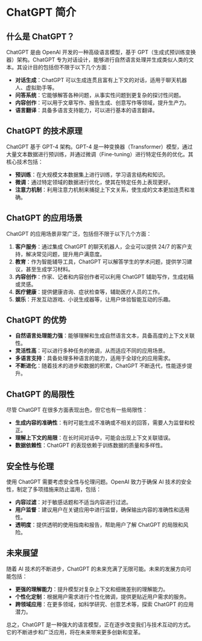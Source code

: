 # ChatGPT 简介

## 什么是 ChatGPT？

ChatGPT 是由 OpenAI 开发的一种高级语言模型，基于 GPT（生成式预训练变换器）架构。ChatGPT 专为对话设计，能够进行自然语言处理并生成类似人类的文本。其设计目的包括但不限于以下几个方面：

- **对话生成**：ChatGPT 可以生成连贯且富有上下文的对话，适用于聊天机器人、虚拟助手等。
- **问答系统**：它能够解答各种问题，从事实性问题到更复杂的探讨性问题。
- **内容创作**：可以用于文章写作、报告生成、创意写作等领域，提升生产力。
- **语言翻译**：具备多语言支持能力，可以进行基本的语言翻译。

## ChatGPT 的技术原理

ChatGPT 基于 GPT-4 架构。GPT-4 是一种变换器（Transformer）模型，通过大量文本数据进行预训练，并通过微调（Fine-tuning）进行特定任务的优化。其核心技术包括：

- **预训练**：在大规模文本数据集上进行训练，学习语言结构和知识。
- **微调**：通过特定领域的数据进行优化，使其在特定任务上表现更好。
- **注意力机制**：利用注意力机制来捕捉上下文关系，使生成的文本更加连贯和准确。

## ChatGPT 的应用场景

ChatGPT 的应用场景非常广泛，包括但不限于以下几个方面：

1. **客户服务**：通过集成 ChatGPT 的聊天机器人，企业可以提供 24/7 的客户支持，解决常见问题，提升用户满意度。
2. **教育**：作为智能辅导工具，ChatGPT 可以解答学生的学术问题，提供学习建议，甚至生成学习材料。
3. **内容创作**：作家、记者和内容创作者可以利用 ChatGPT 辅助写作，生成初稿或灵感。
4. **医疗健康**：提供健康咨询、症状检查等，辅助医疗人员的工作。
5. **娱乐**：开发互动游戏、小说生成器等，让用户体验智能互动的乐趣。

## ChatGPT 的优势

- **自然语言处理能力强**：能够理解和生成自然语言文本，具备高度的上下文关联性。
- **灵活性高**：可以进行多种任务的微调，从而适应不同的应用场景。
- **多语言支持**：具备处理多种语言的能力，适用于全球化的应用需求。
- **不断进化**：随着技术的进步和数据的积累，ChatGPT 不断迭代，性能逐步提升。

## ChatGPT 的局限性

尽管 ChatGPT 在很多方面表现出色，但它也有一些局限性：

- **生成内容的准确性**：有时可能生成不准确或不相关的回答，需要人为监督和校正。
- **理解上下文的局限**：在长时间对话中，可能会出现上下文关联错误。
- **数据依赖性**：ChatGPT 的表现依赖于训练数据的质量和多样性。

## 安全性与伦理

使用 ChatGPT 需要考虑安全性与伦理问题。OpenAI 致力于确保 AI 技术的安全性，制定了多项措施来防止滥用，包括：

- **内容过滤**：对于敏感话题和不适当内容进行过滤。
- **用户监督**：建议用户在关键应用中进行监督，确保输出内容的准确性和适用性。
- **透明度**：提供透明的使用指南和报告，帮助用户了解 ChatGPT 的局限和风险。

## 未来展望

随着 AI 技术的不断进步，ChatGPT 的未来充满了无限可能。未来的发展方向可能包括：

- **更强的理解能力**：提升模型对复杂上下文和细微差别的理解能力。
- **个性化定制**：根据用户需求进行个性化微调，提供更贴近用户需求的服务。
- **跨领域应用**：在更多领域，如科学研究、创意艺术等，探索 ChatGPT 的应用潜力。

总之，ChatGPT 是一种强大的语言模型，正在逐步改变我们与技术互动的方式。它的不断进步和广泛应用，将在未来带来更多创新和变革。
